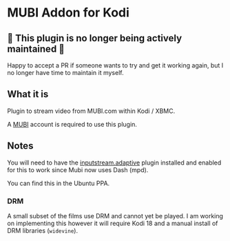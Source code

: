 
# MUBI Addon for Kodi

## :cactus: This plugin is no longer being actively maintained :cactus:

Happy to accept a PR if someone wants to try and get it working again, but I no longer have time to maintain it myself.

## What it is

Plugin to stream video from MUBI.com within Kodi / XBMC.

A [MUBI](https://www.mubi.com) account is required to use this plugin.

## Notes

You will need to have the [inputstream.adaptive](https://github.com/peak3d/inputstream.adaptive) plugin installed and enabled for this to work since Mubi now uses Dash (mpd).

You can find this in the Ubuntu PPA.

### DRM

A small subset of the films use DRM and cannot yet be played. I am working on implementing this however it will require Kodi 18 and a manual install of DRM libraries (`widevine`).
